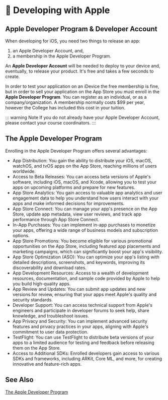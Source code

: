 # 🧠 Developing with Apple

## Apple Developer Program & Developer Account

When developing for iOS, you need two things to release an app:

1. an Apple Developer Account, and,
2. a membership in the Apple Developer Program.

An **Apple Developer Account** will be needed to deploy to your device and, eventually, to release your product. It's free and takes a few seconds to create.

In order to test your application on an iDevice the free membership is fine, but in order to sell your application on the App Store you must enroll in the **Apple Developer Program**. You can register as an individual, or as a company/organization. A membership normally costs $99 per year, however the College has included this cost in your tuition.

::: warning Note
If you do not already have your Apple Developer Account, please contact your course coordinators.
:::

## The Apple Developer Program

Enrolling in the Apple Developer Program offers several advantages:

- App Distribution: You gain the ability to distribute your iOS, macOS, watchOS, and tvOS apps on the App Store, reaching millions of users worldwide.
- Access to Beta Releases: You can access beta versions of Apple's software, including iOS, macOS, and Xcode, allowing you to test your apps on upcoming platforms and prepare for new features.
- App Store Analytics: You gain access to valuable app analytics and user engagement data to help you understand how users interact with your apps and make informed decisions for improvements.
- App Store Connect: You can manage your app's presence on the App Store, update app metadata, view user reviews, and track app performance through App Store Connect.
- In-App Purchases: You can implement in-app purchases to monetize your apps, offering a wide range of business models and subscription options.
- App Store Promotions: You become eligible for various promotional opportunities on the App Store, including featured app placements and marketing campaigns, which can significantly boost your app's visibility.
- App Store Optimization (ASO): You can optimize your app's listing with detailed descriptions, screenshots, and keywords, improving its discoverability and download rates.
- App Development Resources: Access to a wealth of development resources, documentation, and sample code provided by Apple to help you build high-quality apps.
- App Review and Updates: You can submit app updates and new versions for review, ensuring that your apps meet Apple's quality and security standards.
- Developer Support: You can access technical support from Apple's engineers and participate in developer forums to seek help, share knowledge, and troubleshoot issues.
- App Privacy and Security: You can implement advanced security features and privacy practices in your apps, aligning with Apple's commitment to user data protection.
- TestFlight: You can use TestFlight to distribute beta versions of your apps to a limited audience for testing and feedback before releasing them on the App Store.
- Access to Additional SDKs: Enrolled developers gain access to various SDKs and frameworks, including ARKit, Core ML, and more, for creating innovative and feature-rich apps.

## See Also

[The Apple Developer Program](https://developer.apple.com/programs/)
